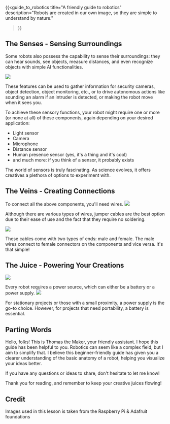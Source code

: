 ---
---
{{<guide_to_robotics
title="A friendly guide to robotics"
description="Robots are created in our own image, so they are simple to understand by nature."
>}}


## The Senses - Sensing Surroundings

Some robots also possess the capability to sense their surroundings: they can hear sounds, see objects, measure distances, and even recognize objects with simple AI functionalities.

<img src="https://firebasestorage.googleapis.com/v0/b/comfyspace-73966.appspot.com/o/lessons%2F0%2Fassets%2Fsensor-demo.gif?alt=media&token=05c1b8f2-5f90-4a3c-b73f-b340fa19dc34" style="max-width: 500px">

These features can be used to gather information for security cameras, object detection, object monitoring, etc., or to drive autonomous actions like sounding an alarm if an intruder is detected, or making the robot move when it sees you.

To achieve these sensory functions, your robot might require one or more (or none at all) of these components, again depending on your desired application:

- Light sensor
- Camera
- Microphone
- Distance sensor
- Human presence sensor (yes, it's a thing and it's cool)
- and much more: if you think of a sensor, it probably exists

The world of sensors is truly fascinating. As science evolves, it offers creatives a plethora of options to experiment with.

## The Veins - Creating Connections

To connect all the above components, you'll need wires.
<img src="https://cdn-shop.adafruit.com/970x728/825-04.jpg" style="max-width: 500px">

Although there are various types of wires, jumper cables are the best option due to their ease of use and the fact that they require no soldering.

<img src="https://cdn11.bigcommerce.com/s-am5zt8xfow/images/stencil/1280x1280/products/432/1109/apij3toe6__62798.1554985379.jpg?c=2" style="max-width: 500px">

These cables come with two types of ends: male and female. The male wires connect to female connectors on the components and vice versa. It's that simple!

## The Juice - Powering Your Creations
<img src="https://cdn-shop.adafruit.com/970x728/5612-04.jpg" style="max-width: 500px">

Every robot requires a power source, which can either be a battery or a power supply.
<img src="https://cdn-shop.adafruit.com/970x728/4298-04.jpg" style="max-width: 500px">

For stationary projects or those with a small proximity, a power supply is the go-to choice. However, for projects that need portability, a battery is essential.

## Parting Words

Hello, folks! This is Thomas the Maker, your friendly assistant. I hope this guide has been helpful to you. Robotics can seem like a complex field, but I aim to simplify that. I believe this beginner-friendly guide has given you a clearer understanding of the basic anatomy of a robot, helping you visualize your ideas better.

If you have any questions or ideas to share, don't hesitate to let me know!

Thank you for reading, and remember to keep your creative juices flowing!

## Credit

Images used in this lesson is taken from the Raspberry Pi & Adafruit foundations